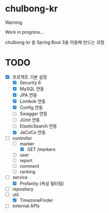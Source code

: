 # chulbong-kr

> [!WARNING]
> Work in progress...

chulbong-kr 을 Spring Boot 3을 이용해 만드는 과정

# TODO
- [x] 프로젝트 기본 설정
  - [x] Security 6
  - [x] MySQL 연동
  - [x] JPA 연동
  - [x] Lombok 연동
  - [x] Config 연동
  - [ ] Swagger 연동
  - [ ] JUnit 연동
  - [ ] ElasticSearch 연동
  - [x] JaCoCo 연동
- [ ] controller
  - [ ] marker
    - [x] GET /markers
  - [ ] user
  - [ ] report
  - [ ] comment
  - [ ] ranking
- [ ] service
  - [x] Profanity (욕설 필터링)
- [ ] repository
- [ ] util
  - [x] TimezoneFinder
- [ ] external APIs